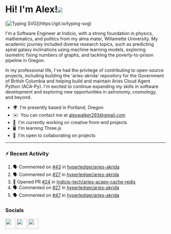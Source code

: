 Hi! I'm Alex!![](https://user-images.githubusercontent.com/18350557/176309783-0785949b-9127-417c-8b55-ab5a4333674e.gif)
=======================================================================================================================================

[![Typing SVG](https://readme-typing-svg.demolab.com?font=Pixelify+Sans&weight=700&size=31&duration=2500&pause=1000&color=ACBFE6&random=false&width=435&lines=Welcome+to+my+profile+!)](https://git.io/typing-svg)

I'm a Software Engineer at Indicio, with a strong foundation in physics, mathematics, and politics from my alma mater, Willamette University. My academic journey included diverse research topics, such as predicting spiral galaxy inclinations using machine learning models, exploring isometric fixing numbers of graphs, and tackling the poverty-to-prison pipeline in Oregon.

In my professional life, I've had the privilege of contributing to open-source projects, including building the 'aries-akrida' repository for the Government of British Columbia and helping build and maintain Aries Cloud Agent Python (ACA-Py). I'm excited to continue expanding my skills in software development and exploring new opportunities in astronomy, cosmology, and beyond.

* 🌍  I'm presently based in Portland, Oregon
* ✉️  You can contact me at [alexwalker293@gmail.com](mailto:alexwalker293@gmail.com)
* 🚀  I'm currently working on creative front-end projects
* 🖥️  I'm learning Three.js 
* 🤝  I'm open to collaborating on projects

---

### :zap: Recent Activity

<!--START_SECTION:activity-->
1. 🗣 Commented on [#43](https://github.com/hyperledger/aries-akrida/issues/43) in [hyperledger/aries-akrida](https://github.com/hyperledger/aries-akrida)
2. 🗣 Commented on [#27](https://github.com/hyperledger/aries-akrida/issues/27) in [hyperledger/aries-akrida](https://github.com/hyperledger/aries-akrida)
3. 💪 Opened PR [#24](https://github.com/Indicio-tech/aries-acapy-cache-redis/pull/24) in [Indicio-tech/aries-acapy-cache-redis](https://github.com/Indicio-tech/aries-acapy-cache-redis)
4. 🗣 Commented on [#27](https://github.com/hyperledger/aries-akrida/issues/27) in [hyperledger/aries-akrida](https://github.com/hyperledger/aries-akrida)
5. 🗣 Commented on [#47](https://github.com/hyperledger/aries-akrida/issues/47) in [hyperledger/aries-akrida](https://github.com/hyperledger/aries-akrida)
<!--END_SECTION:activity-->

### Socials

<p align="left"> <a href="https://www.github.com/anwalker293" target="_blank" rel="noreferrer"><img src="https://raw.githubusercontent.com/danielcranney/readme-generator/main/public/icons/socials/github.svg" width="32" height="32" /></a> <a href="http://www.instagram.com/alexwalkerflute" target="_blank" rel="noreferrer"><img src="https://raw.githubusercontent.com/danielcranney/readme-generator/main/public/icons/socials/instagram.svg" width="32" height="32" /></a> <a href="https://www.linkedin.com/in/alexandra-n-walker/" target="_blank" rel="noreferrer"><img src="https://raw.githubusercontent.com/danielcranney/readme-generator/main/public/icons/socials/linkedin.svg" width="32" height="32" /></a></p>
